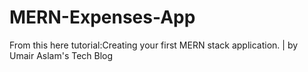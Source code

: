 # MERN-Expenses-App
From this here tutorial:Creating your first MERN stack application. | by Umair Aslam's Tech Blog
